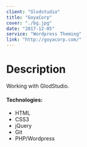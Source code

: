 ```yaml
---
client: "Glodstudio"
title: "GoyaCorp"
cover: "./bg.jpg"
date: "2017-12-05"
service: "Wordpress Theming"
link: "http://goyacorp.com/"
---
```

# Description

Working with GlodStudio.

#### Technologies:

- HTML
- CSS3
- jQuery
- Git
- PHP/Wordpress